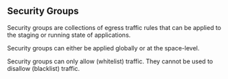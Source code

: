 ## Security Groups

Security groups are collections of egress traffic rules that can be applied to the staging or running state of applications.

Security groups can either be applied globally or at the space-level.

Security groups can only allow (whitelist) traffic. They cannot be used to disallow (blacklist) traffic.
